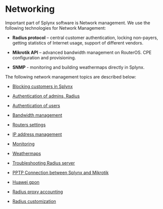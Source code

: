  Networking
 ==========

Important part of Splynx software is Network management. We use the following technologies for Network Management:

* **Radius protocol** – central customer authentication, locking non-payers, getting statistics of Internet usage, support of different vendors.

* **Mikrotik API** – advanced bandwidth management on RouterOS. CPE configuration and provisioning.

* **SNMP** - monitoring and building weathermaps directly in Splynx.

The following network management topics are described below:

* [Blocking customers in Splynx](networking/blocking_customers/blocking_customers.md)

* [Authentication of admins, Radius](networking/authentication_admins_radius/authentication_admins_radius.md)

* [Authentication of users](networking/authentication_users/authentication_users.md)

* [Bandwidth management](networking/bandwidth_management/bandwidth_management.md)

* [Routers settings](networking/routers_settings/routers_settings.md)

* [IP address management](networking/ip_address_maanagement/ip_address_maanagement.md)

* [Monitoring](networking/monitoring/monitoring.md)

* [Weathermaps](networking/weathermaps/weathermaps.md)

* [Troubleshooting Radius server](networking/troubleshooting_radius/troubleshooting_radius.md)

* [PPTP Connection between Splynx and Mikrotik](networking/pptp_splynx_mikrotik/pptp_splynx_mikrotik.md)

* [Huawei gpon](networking/huawei_gpon/huawei_gpon.md)

* [Radius proxy accounting](networking/radius_proxy_accounting/radius_proxy_accounting.md)

* [Radius customization](networking/radius_customization/radius_customization.md)
